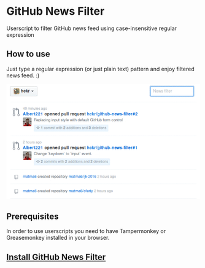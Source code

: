# GitHub News Filter
Userscript to filter GitHub news feed using case-insensitive regular expression

## How to use
Just type a regular expression (or just plain text) pattern and enjoy filtered news feed. :)

![demo](https://raw.githubusercontent.com/hckr/github-news-filter/master/demo.gif)

## Prerequisites
In order to use userscripts you need to have Tampermonkey or Greasemonkey installed in your browser.

## [Install GitHub News Filter](https://hckr.pl/github-news-filter/GitHub_News_Filter.user.js)
